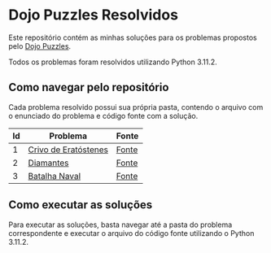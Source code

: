 # Dojo Puzzles Resolvidos

Este repositório contém as minhas soluções para os problemas propostos pelo [Dojo Puzzles](http://dojopuzzles.com/). 

Todos os problemas foram resolvidos utilizando Python 3.11.2.

## Como navegar pelo repositório

Cada problema resolvido possui sua própria pasta, contendo o arquivo com o enunciado do problema e código fonte com a solução. 


| Id | Problema | Fonte |
|------|-------|--------|
| 1  | [Crivo de Eratóstenes](https://github.com/Lia-Pires/dojo-puzzles/blob/main/Dojo_puzzles/crivo-eratostenes/crivo_eratostenes.py)    | [Fonte](https://dojopuzzles.com/problems/crivo-de-eratostenes/) |
| 2 | [Diamantes](https://github.com/Lia-Pires/dojo-puzzles/tree/main/Dojo_puzzles/diamantes) |   [Fonte](https://dojopuzzles.com/problems/diamantes/) |
| 3 | [Batalha Naval](https://github.com/Lia-Pires/dojo-puzzles/tree/main/Dojo_puzzles/batalha-naval) |   [Fonte](https://dojopuzzles.com/problems/batalha-naval/) |



## Como executar as soluções

Para executar as soluções, basta navegar até a pasta do problema correspondente e executar o arquivo do código fonte utilizando o Python 3.11.2. 

